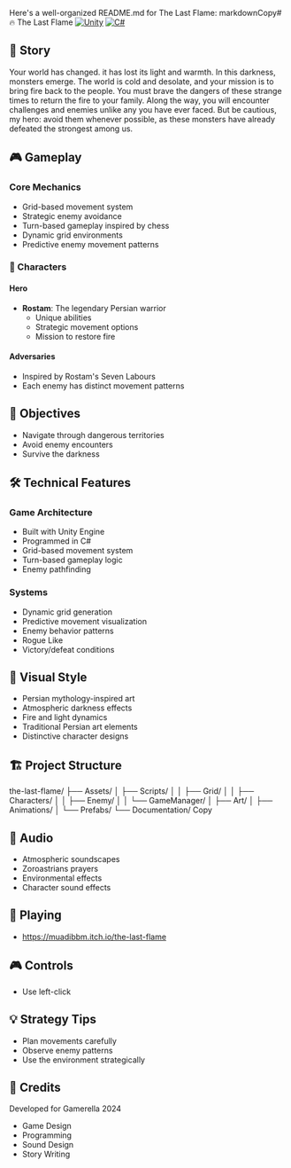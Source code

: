 Here's a well-organized README.md for The Last Flame:
markdownCopy# 🔥 The Last Flame
[![Unity](https://img.shields.io/badge/Unity-100000?style=flat&logo=unity&logoColor=white)](https://unity.com/)
[![C#](https://img.shields.io/badge/C%23-239120?style=flat&logo=c-sharp&logoColor=white)](https://docs.microsoft.com/en-us/dotnet/csharp/)

## 📜 Story
Your world has changed. it has lost its light and warmth. In this darkness, monsters emerge. The world is cold and desolate, and your mission is to bring fire back to the people. You must brave the dangers of these strange times to return the fire to your family. Along the way, you will encounter challenges and enemies unlike any you have ever faced. But be cautious, my hero: avoid them whenever possible, as these monsters have already defeated the strongest among us.

## 🎮 Gameplay
### Core Mechanics
- Grid-based movement system
- Strategic enemy avoidance
- Turn-based gameplay inspired by chess
- Dynamic grid environments
- Predictive enemy movement patterns

### 🦁 Characters
#### Hero
- **Rostam**: The legendary Persian warrior
  - Unique abilities
  - Strategic movement options
  - Mission to restore fire

#### Adversaries
- Inspired by Rostam's Seven Labours
- Each enemy has distinct movement patterns

## 🎯 Objectives
- Navigate through dangerous territories
- Avoid enemy encounters
- Survive the darkness

## 🛠️ Technical Features
### Game Architecture
- Built with Unity Engine
- Programmed in C#
- Grid-based movement system
- Turn-based gameplay logic
- Enemy pathfinding

### Systems
- Dynamic grid generation
- Predictive movement visualization
- Enemy behavior patterns
- Rogue Like
- Victory/defeat conditions

## 🎨 Visual Style
- Persian mythology-inspired art
- Atmospheric darkness effects
- Fire and light dynamics
- Traditional Persian art elements
- Distinctive character designs

## 🏗️ Project Structure
the-last-flame/
├── Assets/
│   ├── Scripts/
│   │   ├── Grid/
│   │   ├── Characters/
│   │   ├── Enemy/
│   │   └── GameManager/
│   ├── Art/
│   ├── Animations/
│   └── Prefabs/
└── Documentation/
Copy
## 🎵 Audio
- Atmospheric soundscapes
- Zoroastrians prayers
- Environmental effects
- Character sound effects

## 🚀 Playing
- https://muadibbm.itch.io/the-last-flame

## 🎮 Controls
- Use left-click 


## 💡 Strategy Tips
- Plan movements carefully
- Observe enemy patterns
- Use the environment strategically

## 🤝 Credits
Developed for Gamerella 2024
- Game Design
- Programming
- Sound Design
- Story Writing


